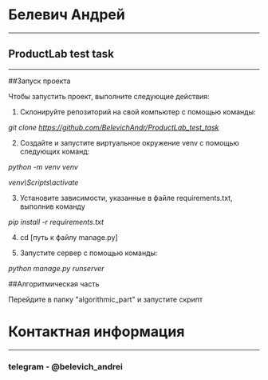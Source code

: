 # Белевич Андрей
<hr>

## ProductLab test task

<hr>

##Запуск проекта


Чтобы запустить проект, выполните следующие действия:

1. Склонируйте репозиторий на свой компьютер с помощью команды:

_git clone https://github.com/BelevichAndr/ProductLab_test_task_

2. Создайте и запустите виртуальное окружение venv с помощью следующих команд:

_python -m venv venv_

_venv\Scripts\activate_

3. Установите зависимости, указанные в файле requirements.txt, выполнив команду

_pip install -r requirements.txt_

4. cd [путь к файлу manage.py]


5. Запустите сервер с помощью команды:

_python manage.py runserver_


##Алгоритмическая часть

Перейдите в папку "algorithmic_part" и запустите скрипт


# Контактная информация
<hr>


### telegram - @belevich_andrei

